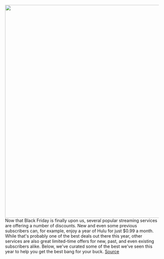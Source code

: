 <img src='https://cdn.vox-cdn.com/thumbor/_fUMPsp_sWXgLqVc5uhkZoERkWs=/0x0:2060x1358/1200x800/filters:focal(866x515:1194x843)/cdn.vox-cdn.com/uploads/chorus_image/image/70195035/Screen_Shot_2021_11_24_at_12.19.56_PM.0.png' width='700px' /><br/>
Now that Black Friday is finally upon us, several popular streaming services are offering a number of discounts. New and even some previous subscribers can, for example, enjoy a year of Hulu for just $0.99 a month. While that's probably one of the best deals out there this year, other services are also great limited-time offers for new, past, and even existing subscribers alike. Below, we've curated some of the best we've seen this year to help you get the best bang for your buck.
<a href='https://www.theverge.com/22800858/black-friday-2021-streaming-deals-shows-movies-subscription-cyber-monday'> Source <a/>